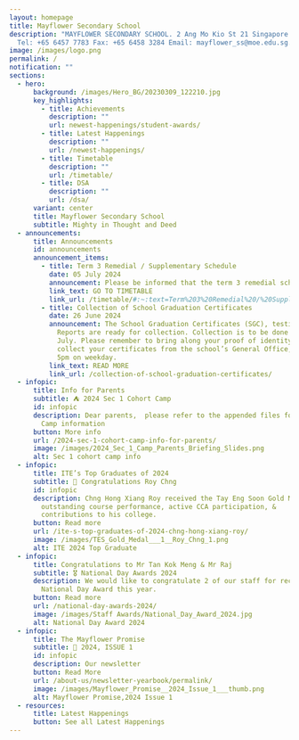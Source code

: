 ```yaml
---
layout: homepage
title: Mayflower Secondary School
description: "MAYFLOWER SECONDARY SCHOOL. 2 Ang Mo Kio St 21 Singapore 569384
  Tel: +65 6457 7783 Fax: +65 6458 3284 Email: mayflower_ss@moe.edu.sg."
image: /images/logo.png
permalink: /
notification: ""
sections:
  - hero:
      background: /images/Hero_BG/20230309_122210.jpg
      key_highlights:
        - title: Achievements
          description: ""
          url: newest-happenings/student-awards/
        - title: Latest Happenings
          description: ""
          url: /newest-happenings/
        - title: Timetable
          description: ""
          url: /timetable/
        - title: DSA
          description: ""
          url: /dsa/
      variant: center
      title: Mayflower Secondary School
      subtitle: Mighty in Thought and Deed
  - announcements:
      title: Announcements
      id: announcements
      announcement_items:
        - title: Term 3 Remedial / Supplementary Schedule
          date: 05 July 2024
          announcement: Please be informed that the term 3 remedial schedule is available.
          link_text: GO TO TIMETABLE
          link_url: /timetable/#:~:text=Term%203%20Remedial%20/%20Supplementary%20Schedule
        - title: Collection of School Graduation Certificates
          date: 26 June 2024
          announcement: The School Graduation Certificates (SGC), testimonials & CCA
            Reports are ready for collection. Collection is to be done by 31
            July. Please remember to bring along your proof of identity to
            collect your certificates from the school’s General Office, 8am to
            5pm on weekday.
          link_text: READ MORE
          link_url: /collection-of-school-graduation-certificates/
  - infopic:
      title: Info for Parents
      subtitle: ⛺️ 2024 Sec 1 Cohort Camp
      id: infopic
      description: Dear parents,  please refer to the appended files for Sec1 Cohort
        Camp information
      button: More info
      url: /2024-sec-1-cohort-camp-info-for-parents/
      image: /images/2024_Sec_1_Camp_Parents_Briefing_Slides.png
      alt: Sec 1 cohort camp info
  - infopic:
      title: ITE’s Top Graduates of 2024
      subtitle: 🎉 Congratulations Roy Chng
      id: infopic
      description: Chng Hong Xiang Roy received the Tay Eng Soon Gold Medal for
        outstanding course performance, active CCA participation, &
        contributions to his college.
      button: Read more
      url: /ite-s-top-graduates-of-2024-chng-hong-xiang-roy/
      image: /images/TES_Gold_Medal___1__Roy_Chng_1.png
      alt: ITE 2024 Top Graduate
  - infopic:
      title: Congratulations to Mr Tan Kok Meng & Mr Raj
      subtitle: 🎖️ National Day Awards 2024
      description: We would like to congratulate 2 of our staff for receiving their
        National Day Award this year.
      button: Read more
      url: /national-day-awards-2024/
      image: /images/Staff Awards/National_Day_Award_2024.jpg
      alt: National Day Award 2024
  - infopic:
      title: The Mayflower Promise
      subtitle: 📰 2024, ISSUE 1
      id: infopic
      description: Our newsletter
      button: Read More
      url: /about-us/newsletter-yearbook/permalink/
      image: /images/Mayflower_Promise__2024_Issue_1___thumb.png
      alt: Mayflower Promise,2024 Issue 1
  - resources:
      title: Latest Happenings
      button: See all Latest Happenings
---
```

